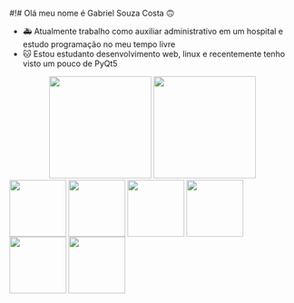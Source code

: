 #!# Olá meu nome é Gabriel Souza Costa 🙃

- 🚑 Atualmente trabalho como auxiliar administrativo em um hospital e estudo programação no meu tempo livre
- 🐱 Estou estudanto desenvolvimento web, linux e recentemente tenho visto um pouco de PyQt5

<div align="center">
  <img height="180em" src="https://github-readme-stats.vercel.app/api?username=GabrielSouzaCosta&show_icons=true&theme=synthwave" />
  <img height="180em" src="https://github-readme-stats.vercel.app/api/top-langs/?username=GabrielSouzaCosta&layout=compact&theme=tokyonight"/>
</div>

<div style="display: inline-block">
  <img align="center" height="100" src="https://cdn.jsdelivr.net/gh/devicons/devicon/icons/python/python-original-wordmark.svg" />
  <img align="center" height="100" src="https://cdn.jsdelivr.net/gh/devicons/devicon/icons/javascript/javascript-plain.svg" />
  <img align="center" height="100" src="https://cdn.jsdelivr.net/gh/devicons/devicon/icons/html5/html5-original.svg" />
  <img align="center" height="100" src="https://cdn.jsdelivr.net/gh/devicons/devicon/icons/css3/css3-original.svg" />
  <img align="center" height="100" src="https://cdn.jsdelivr.net/gh/devicons/devicon/icons/django/django-original.svg" />
  <img align="center" height="100" src="https://cdn.jsdelivr.net/gh/devicons/devicon/icons/linux/linux-original.svg" />

